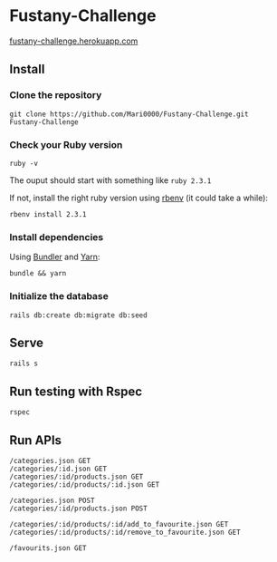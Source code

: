 # Fustany-Challenge

[fustany-challenge.herokuapp.com](https://fustany-challenge.herokuapp.com)

## Install

### Clone the repository

```shell
git clone https://github.com/Mari0000/Fustany-Challenge.git
Fustany-Challenge
```

### Check your Ruby version

```shell
ruby -v
```

The ouput should start with something like `ruby 2.3.1`

If not, install the right ruby version using [rbenv](https://github.com/rbenv/rbenv) (it could take a while):

```shell
rbenv install 2.3.1
```

### Install dependencies

Using [Bundler](https://github.com/bundler/bundler) and [Yarn](https://github.com/yarnpkg/yarn):

```shell
bundle && yarn
```

### Initialize the database

```shell
rails db:create db:migrate db:seed
```

## Serve

```shell
rails s
```

## Run testing with Rspec 
```shell 
rspec 
```

## Run APIs 
```shell
/categories.json GET
/categories/:id.json GET
/categories/:id/products.json GET
/categories/:id/products/:id.json GET

/categories.json POST 
/categories/:id/products.json POST

/categories/:id/products/:id/add_to_favourite.json GET
/categories/:id/products/:id/remove_to_favourite.json GET

/favourits.json GET
```

